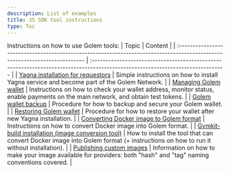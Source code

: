 ```yaml
---
description: List of examples
title: JS SDK tool instructions
type: Toc
---
```


Instructions on how to use Golem tools:
| Topic | Content |
| :-------------------------------------------------------------------------------------------------------------------------- | :------------------------------------------------------------------------------------------------------------------------------ |
| [Yagna installation for requestors](/docs/creators/javascript/examples/tools/yagna-installation-for-requestors) | Simple instructions on how to install Yagna service and become part of the Golem Network. |
| [Managing Golem wallet](/docs/creators/javascript/examples/tools/managing-golem-wallet) | Instructions on how to check your wallet address, monitor status, enable payments on the main network, and obtain test tokens. |
| [Golem wallet backup](/docs/creators/javascript/examples/tools/golem-wallet-backup) | Procedure for how to backup and secure your Golem wallet. |
| [Restoring Golem wallet](/docs/creators/javascript/examples/tools/restoring-golem-wallet) | Procedure for how to restore your wallet after new Yagna installation. |
| [Converting Docker image to Golem format](/docs/creators/javascript/examples/tools/converting-docker-image-to-golem-format) | Instructions on how to convert Docker image into Golem format. |
| [Gvmkit-build installation (image conversion tool)](/docs/creators/javascript/examples/tools/gvmkit-build-installation) | How to install the tool that can convert Docker image into Golem format (+ instructions on how to run it without installation). |
| [Publishing custom images](/docs/creators/javascript/examples/tools/publishing-custom-images) | Information on how to make your image available for providers: both "hash" and "tag" naming conventions covered. |

